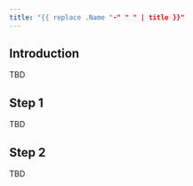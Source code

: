 ```yaml
---
title: "{{ replace .Name "-" " " | title }}"
---
```


## Introduction

TBD

## Step 1

TBD

## Step 2

TBD

